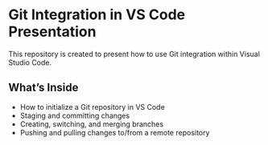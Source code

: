 # Git Integration in VS Code Presentation

This repository is created to present how to use Git integration within Visual Studio Code.

## What’s Inside

- How to initialize a Git repository in VS Code
- Staging and committing changes
- Creating, switching, and merging branches
- Pushing and pulling changes to/from a remote repository
